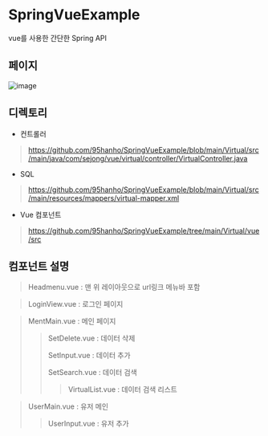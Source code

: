 # SpringVueExample
vue를 사용한 간단한 Spring API

## 페이지

![image](https://user-images.githubusercontent.com/64001275/135059151-8eb9b659-0601-46c7-b141-57ef6e2812e8.png)


## 디렉토리

- 컨트롤러
> https://github.com/95hanho/SpringVueExample/blob/main/Virtual/src/main/java/com/sejong/vue/virtual/controller/VirtualController.java
- SQL
> https://github.com/95hanho/SpringVueExample/blob/main/Virtual/src/main/resources/mappers/virtual-mapper.xml
- Vue 컴포넌트
> https://github.com/95hanho/SpringVueExample/tree/main/Virtual/vue/src

## 컴포넌트 설명

> Headmenu.vue : 맨 위 레이아웃으로 url링크 메뉴바 포함

> LoginView.vue : 로그인 페이지

> MentMain.vue : 메인 페이지
>> SetDelete.vue : 데이터 삭제
>> 
>> SetInput.vue : 데이터 추가
>> 
>> SetSearch.vue : 데이터 검색
>> 
>>> VirtualList.vue : 데이터 검색 리스트

> UserMain.vue : 유저 메인
>> UserInput.vue : 유저 추가

